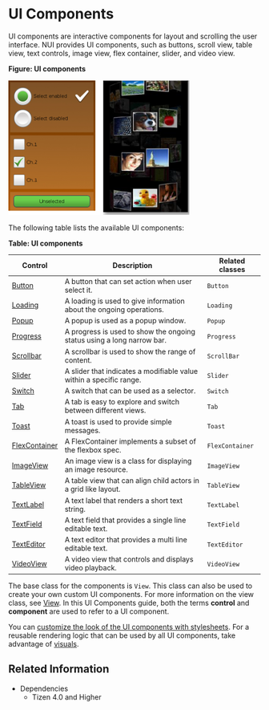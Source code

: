 # UI Components

UI components are interactive components for layout and scrolling the user interface. NUI provides UI components, such as buttons, scroll view, table view, text controls, image view, flex container, slider, and video view.

**Figure: UI components**

![UI components](./media/ui_controls.png)


The following table lists the available UI components:

**Table: UI components**

| Control                              | Description                              | Related classes                          |
| ------------------------------------ | ---------------------------------------- | ---------------------------------------- |
| [Button](./nui-components/Button.md) | A button that can set action when user select it. | `Button`                |
| [Loading](./nui-components/Loading.md) | A loading is used to give information about the ongoing operations. | `Loading`                |
| [Popup](./nui-components/Popup.md) | A popup is used as a popup window. | `Popup`                |
| [Progress](./nui-components/Progress.md) | A progress is used to show the ongoing status using a long narrow bar. | `Progress`                |
| [Scrollbar](./nui-components/Scrollbar.md) | A scrollbar is used to show the range of content. | `ScrollBar`                |
| [Slider](./nui-components/Slider.md) | A slider that indicates a modifiable value within a specific range. | `Slider`                   |
| [Switch](./nui-components/Switch.md) | A switch that can be used as a selector. | `Switch`                |
| [Tab](./nui-components/Tab.md) | A tab is easy to explore and switch between different views. | `Tab`                |
| [Toast](./nui-components/Toast.md) | A toast is used to provide simple messages. | `Toast`                |
| [FlexContainer](./flexcontainer.md)  | A FlexContainer implements a subset of the flexbox spec. | `FlexContainer`              |
| [ImageView](./imageview.md)          | An image view is a class for displaying an image resource.   | `ImageView`                   |
| [TableView](./tableview.md)          | A table view that can align child actors in a grid like layout. | `TableView`             |
| [TextLabel](./textlabel.md)          | A text label that renders a short text string. | `TextLabel`                |
| [TextField](./textfield.md)          | A text field that provides a single line editable text. | `TextField`                 |
| [TextEditor](./texteditor.md)        | A text editor that provides a multi line editable text. | `TextEditor`                |
| [VideoView](./videoview.md)          | A video view that controls and displays video playback. | `VideoView`                 |

The base class for the components is `View`. This class can also be used to create your own custom UI components. For more information on the view class, see [View](./view.md). In this UI Components guide, both the terms **control** and **component** are used to refer to a UI component.

You can [customize the look of the UI components with stylesheets](./styling-controls-with-JSON.md). For a reusable rendering logic that can be used by all UI components, take advantage of [visuals](./visuals.md).


## Related Information
- Dependencies
  -   Tizen 4.0 and Higher